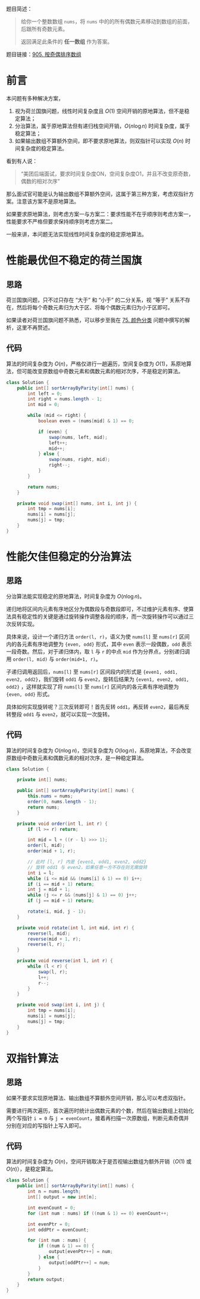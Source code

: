 题目简述：

> 给你一个整数数组 `nums`，将 `nums` 中的的所有偶数元素移动到数组的前面，后跟所有奇数元素。
>
> 返回满足此条件的 **任一数组** 作为答案。

题目链接：[905. 按奇偶排序数组](https://leetcode.cn/problems/sort-array-by-parity/)

# 前言

本问题有多种解决方案，

1. 视为荷兰国旗问题，线性时间复杂度且 $O(1)$ 空间开销的原地算法，但不是稳定算法；
2. 分治算法，属于原地算法但有递归栈空间开销，$O(n\log n)$ 时间复杂度，属于稳定算法；
3. 如果输出数组不算额外空间，即不要求原地算法，则双指针可以实现 $O(n)$ 时间复杂度的稳定算法。

看到有人说：

> “美团后端面试，要求时间复杂度ON，空间复杂度O1，并且不改变原奇数，偶数的相对次序”

那么面试官可能是认为输出数组不算额外空间，这属于第三种方案，考虑双指针方案。注意该方案不是原地算法。

如果要求原地算法，则考虑方案一与方案二：要求性能不在乎顺序则考虑方案一，性能要求不严格但要求保持顺序则考虑方案二。

一般来讲，本问题无法实现线性时间复杂度的稳定原地算法。

# 性能最优但不稳定的荷兰国旗

## 思路

荷兰国旗问题，只不过只存在 “大于” 和 “小于” 的二分关系，视 “等于” 关系不存在，然后将每个奇数元素归为大于区、将每个偶数元素归为小于区即可。

如果读者对荷兰国旗问题不熟悉，可以移步至我在 [75. 颜色分类](https://leetcode.cn/problems/sort-colors/) 问题中撰写的解析，这里不再赘述。

## 代码

算法的时间复杂度为 $O(n)$，严格仅进行一趟遍历，空间复杂度为 $O(1)$，系原地算法，但可能改变原数组中奇数元素和偶数元素的相对次序，不是稳定的算法。

```java
class Solution {
    public int[] sortArrayByParity(int[] nums) {
        int left = 0;
        int right = nums.length - 1;
        int mid = 0;

        while (mid <= right) {
            boolean even = (nums[mid] & 1) == 0;

            if (even) {
                swap(nums, left, mid);
                left++;
                mid++;
            } else {
                swap(nums, right, mid);
                right--;
            }
        }

        return nums;
    }

    private void swap(int[] nums, int i, int j) {
        int tmp = nums[i];
        nums[i] = nums[j];
        nums[j] = tmp;
    }
}
```

# 性能欠佳但稳定的分治算法

## 思路

分治算法能实现稳定的原地算法，时间复杂度为 $O(n\log n)$。

递归地将区间内元素有序地区分为偶数段与奇数段即可，不过维护元素有序、使算法具有稳定性的关键是通过旋转操作调整各段的顺序，而一次旋转操作可以通过三次反转实现。

具体来说，设计一个递归方法 `order(l, r)`，语义为使 `nums[l]` 至 `nums[r]` 区间内的各元素有序地调整为 `{even, odd}` 形式，其中 `even` 表示一段偶数，`odd` 表示一段奇数。然后，对于递归体内，取 `l` 与 `r` 的中点 `mid` 作为分界点，分别递归调用 `order(l, mid)` 与 `order(mid+1, r)`。

子递归调用返回后，`nums[l]` 至 `nums[r]` 区间段内的形式是 `{even1, odd1, even2, odd2}`，我们旋转 `odd1` 与 `even2`，旋转后结果为 `{even1, even2, odd1, odd2}` ，这样就实现了将 `nums[l]` 至 `nums[r]` 区间内的各元素有序地调整为 `{even, odd}` 形式。

具体如何实现旋转呢？三次反转即可！首先反转 `odd1`，再反转 `even2`，最后再反转整段 `odd1` 与 `even2`，就可以实现一次旋转。

## 代码

算法的时间复杂度为 $O(n\log n)$，空间复杂度为 $O(\log n)$，系原地算法，不会改变原数组中奇数元素和偶数元素的相对次序，是一种稳定算法。

```java
class Solution {

    private int[] nums;

    public int[] sortArrayByParity(int[] nums) {
        this.nums = nums;
        order(0, nums.length - 1);
        return nums;
    }

    private void order(int l, int r) {
        if (l >= r) return;

        int mid = l + ((r - l) >>> 1);
        order(l, mid);
        order(mid + 1, r);

        // 此时 [l, r] 内是 {even1, odd1, even2, odd2}
        // 旋转 odd1 与 even2，如果任意一方不存在则无需旋转
        int i = l;
        while (i <= mid && (nums[i] & 1) == 0) i++;
        if (i == mid + 1) return;
        int j = mid + 1;
        while (j <= r && (nums[j] & 1) == 0) j++;
        if (j == mid + 1) return;

        rotate(i, mid, j - 1);
    }

    private void rotate(int l, int mid, int r) {
        reverse(l, mid);
        reverse(mid + 1, r);
        reverse(l, r);
    }

    private void reverse(int l, int r) {
        while (l < r) {
            swap(l, r);
            l++;
            r--;
        }
    }

    private void swap(int i, int j) {
        int tmp = nums[i];
        nums[i] = nums[j];
        nums[j] = tmp;
    }
}
```

# 双指针算法

## 思路

如果不要求实现原地算法、输出数组不算额外空间开销，那么可以考虑双指针。

需要进行两次遍历，首次遍历时统计出偶数元素的个数，然后在输出数组上初始化两个写指针 `i = 0` 与 `j = evenCount`，接着再扫描一次原数组，判断元素奇偶并分别在对应的写指针上写入即可。

## 代码

算法的时间复杂度为 $O(n)$，空间开销取决于是否视输出数组为额外开销（$O(1)$ 或 $O(n)$），是稳定算法。

```java
class Solution {
    public int[] sortArrayByParity(int[] nums) {
        int n = nums.length;
        int[] output = new int[n];

        int evenCount = 0;
        for (int num : nums) if ((num & 1) == 0) evenCount++;

        int evenPtr = 0;
        int oddPtr = evenCount;

        for (int num : nums) {
            if ((num & 1) == 0) {
                output[evenPtr++] = num;
            } else {
                output[oddPtr++] = num;
            }
        }
        return output;
    }
}
```

